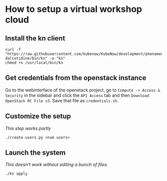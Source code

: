 # How to setup a virtual workshop cloud

## Install the kn client

    curl -f "https://raw.githubusercontent.com/kubenow/KubeNow/development/phenomenal-dalcotidine/bin/kn" -o "kn"
    chmod +x /usr/local/bin/kn

## Get credentials from the openstack instance

Go to the webinterface of the openstack project, go to `Compute -> Access &
Security` in the sidebar and click the `API Access` tab and then `Download
OpenStack RC File v3`. Save that file as `credentials.sh`.

## Customize the setup

_This step works partly_

    ./create-users.py <num users>

## Launch the system

_This doesn't work without editing a bunch of files._

    ./kn apply
